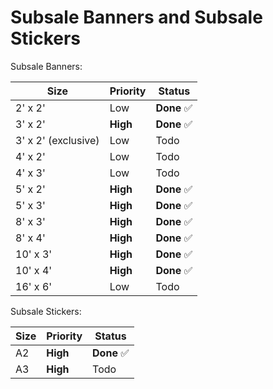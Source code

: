 # Subsale Banners and Subsale Stickers

Subsale Banners:

| Size                | Priority | Status            |
| ------------------- | -------- | ----------------- |
| 2' x 2'             | Low      | **Done** &#x2705; |
| 3' x 2'             | **High** | **Done** &#x2705; |
| 3' x 2' (exclusive) | Low      | Todo              |
| 4' x 2'             | Low      | Todo              |
| 4' x 3'             | Low      | Todo              |
| 5' x 2'             | **High** | **Done** &#x2705; |
| 5' x 3'             | **High** | **Done** &#x2705; |
| 8' x 3'             | **High** | **Done** &#x2705; |
| 8' x 4'             | **High** | **Done** &#x2705; |
| 10' x 3'            | **High** | **Done** &#x2705; |
| 10' x 4'            | **High** | **Done** &#x2705; |
| 16' x 6'            | Low      | Todo              |

Subsale Stickers:

| Size | Priority | Status            |
| ---- | -------- | ----------------- |
| A2   | **High** | **Done** &#x2705; |
| A3   | **High** | Todo              |
